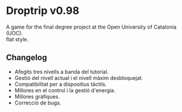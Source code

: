 # Droptrip v0.98
A game for the final degree project at the Open University of Catalonia (UOC). \
flat style.


## Changelog

- Afegits tres nivells a banda del tutorial.
- Gestió del nivell actual i el nivell màxim desbloquejat.
- Compatibilitat per a dispositius tàctils.
- Millores en el control i la gestió d'energia.
- Millores gràfiques.
- Correcció de bugs.
